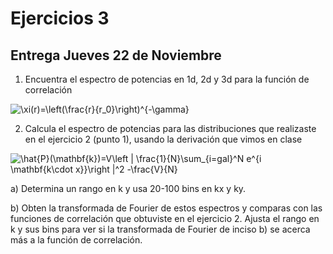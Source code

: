 # Ejercicios 3

## Entrega Jueves 22 de Noviembre

1. Encuentra el espectro de potencias en 1d, 2d y 3d para la función de correlación 

<img src="https://latex.codecogs.com/gif.latex?\xi(r)=\left(\frac{r}{r_0}\right)^{-\gamma}" title="\xi(r)=\left(\frac{r}{r_0}\right)^{-\gamma}" /> 

2. Calcula el espectro de potencias para las distribuciones que realizaste en el ejercicio 2 (punto 1), usando la derivación que vimos en clase

<img src="https://latex.codecogs.com/gif.latex?\hat{P}(\mathbf{k})=V\left&space;|&space;\frac{1}{N}\sum_{i=gal}^N&space;e^{-i&space;\mathbf{k\cdot&space;x}}\right&space;|^2&space;-\frac{V}{N}" title="\hat{P}(\mathbf{k})=V\left | \frac{1}{N}\sum_{i=gal}^N e^{i \mathbf{k\cdot x}}\right |^2 -\frac{V}{N}" />

  a) Determina un rango en k y usa 20-100 bins en kx y ky. 
  
  b) Obten la transformada de Fourier de estos espectros y comparas con las funciones de correlación que obtuviste en el ejercicio 2. 
  Ajusta el rango en k y sus bins para ver si la transformada de Fourier de inciso b) se acerca más a la función de correlación.
  
